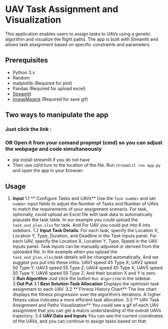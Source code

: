 # UAV Task Assignment and Visualization

This application enables users to assign tasks to UAVs using a genetic algorithm and visualize the flight paths. The app is built with Streamlit and allows task assignment based on specific constraints and parameters.

## Prerequisites
- Python 3.x
- Random 
- matplotlib (Required for plot)
- Pandas (Required for upload excel)
- [Streamlit](https://streamlit.io/)
- [ImageMagick](https://imagemagick.org/) (Required for save gif)
  
## Two ways to manipulate the app
### Just click the link :
### OR Open it from your comand propmpt (cmd) so you can adjust the webpage and code simultaneously
- pip install streamlit if you do not have
- Then use cd/d turn to the location of the file. Run `streamlit run app.py` and open the app in your browser.

## Usage  
1. **Input**
   1.1 ** Configure Tasks and UAVs**
       Use the `Task number` and `UAV number` input fields to adjust the Number of Tasks and Number of UAVs to match the requirements of your assignment scenario.
       For task, optionally, could upload an Excel file with task data to automatically populate the task table.
       In our example you could upload the `task_and_plan.xlsx` for task. And For UAV you could put into 6 into sidebars. 
   1.2 **Input Task Details**:
       For each task, specify the Location X, Location Y, Type, Duration, and Deadline in the Task Inputs panel.
       For each UAV, specify the Location X, Location Y, Type, Speed in the UAV Inputs panel.
       Task inputs can be manually adjusted or derived from the uploaded file.
       In the example when you upload the `task_and_plan.xlsx`,task details will be changed automatically. And we suggest you put into these infos:
       UAV1 speed 45 Type X; UAV2 speed 50 Type Y; UAV3 speed 55 Type Z; UAV4 speed 45 Type X; UAV5 speed 50 Type Y; UAV6 speed 55 Type Z;
       And their location X and Y is zero.
2.**Run Algorithm**
   Just click the button `Run Algorithm` in the sidebar.
3.**Out Put**
   3.1 **Best Solution Task Allocation**
       Displays the optimism task assignment to each UAV.
   3.2 ** Fitness History Chart**
       The line chart displays the fitness progression over the algorithm’s iterations.
       A higher fitness value indicates a more efficient task allocation.
   3.3 ** UAV Task Assignment and Paths Visualization**
       You could see a gif of each UAV assignment that you can get a macro understanding of the overall UAVs trajectory.
   3.4 **UAV Data and Inputs**
       You can see the current coordinates of the UAVs, and you can continue to assign tasks based on that. 

